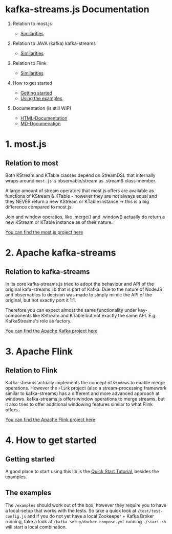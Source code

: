 kafka-streams.js Documentation
==============================

1. Relation to most.js
    * [Similarities](#relation-to-most)

2. Relation to JAVA (kafka) kafka-streams
    * [Similarities](#relation-to-kafka-streams)

3. Relation to Flink
    * [Similarities](#relation-to-flink)

4. How to get started
   * [Getting started](#getting-started)
   * [Using the examples](#the-examples)

5. Documentation (is still WIP)
    * [HTML-Documentation](jsdoc/index.html)
    * [MD-Documenation](doc.md)

# 1. most.js

## Relation to most

Both KStream and KTable classes depend on StreamDSL
that internally wraps around `most.js's` observable/stream
as .stream$ class-member.

A large amount of stream operators that most.js offers
are available as functions of KStream & KTable - however
they are not always equal and they NEVER return a new KStream
or KTable instance -> this is a big difference compared to most.js.

Join and window operatios, like .merge() and .window() actually
do return a new KStream or KTable instance as of their nature.

[You can find the most.js project here](https://github.com/cujojs/most)

# 2. Apache kafka-streams

## Relation to kafka-streams

In its core kafka-streams.js tried to adopt the behaviour and
API of the original kafa-streams lib that is part of Kafka.
Due to the nature of NodeJS and observables to decision was made
to simply mimic the API of the original, but not exactly port it
1:1.

Therefore you can expect almost the same functionality under
key-components like KStream and KTable but not exactly the same
API. E.g. KafkaStreams's role as factory.

[You can find the Apache Kafka project here](https://github.com/apache/kafka)

# 3. Apache Flink

## Relation to Flink

Kafka-streams actually implements the concept of `ẁindow`s to enable merge
operations. However the `Flink` project (also a stream-processing framework
similar to kafka-streams) has a different and more advanced approach at windows.
kafka-streams.js offers window operations to merge streams, but it also tries
to offer additional windowing features similar to what Flink offers.

[You can find the Apache Flink project here](https://github.com/apache/flink)

# 4. How to get started

## Getting started

A good place to start using this lib is
the [Quick Start Tutorial](https://github.com/krystianity/kafka-streams/blob/master/docs/quick-start.md), besides the examples.

## The examples

The `/examples` should work out of the box, however they require
you to have a local-setup that works with the tests. So take
a quick look at `/test/test-config.js` and if you do not yet
have a local Zookeeper + Kafka Broker running, take a look at
`/kafka-setup/docker-compose.yml` running `./start.sh` will
start a local combination.
